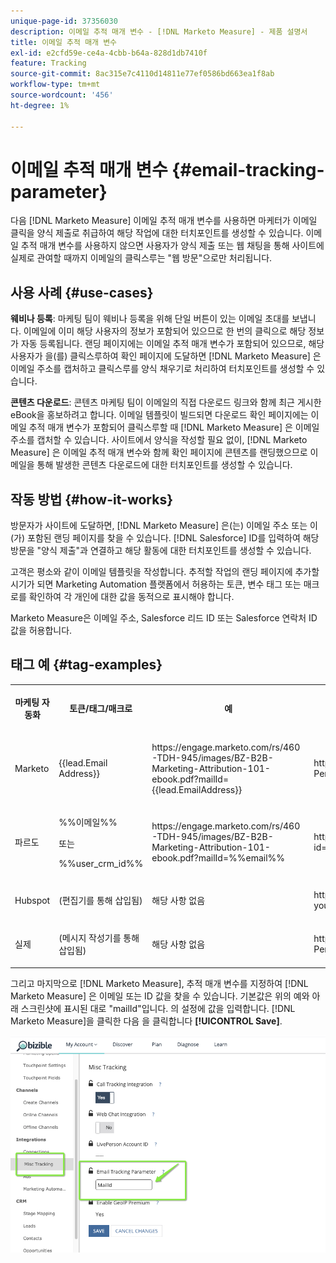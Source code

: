 ```yaml
---
unique-page-id: 37356030
description: 이메일 추적 매개 변수 - [!DNL Marketo Measure] - 제품 설명서
title: 이메일 추적 매개 변수
exl-id: e2cfd59e-ce4a-4cbb-b64a-828d1db7410f
feature: Tracking
source-git-commit: 8ac315e7c4110d14811e77ef0586bd663ea1f8ab
workflow-type: tm+mt
source-wordcount: '456'
ht-degree: 1%

---
```


# 이메일 추적 매개 변수 {#email-tracking-parameter}

다음 [!DNL Marketo Measure] 이메일 추적 매개 변수를 사용하면 마케터가 이메일 클릭을 양식 제출로 취급하여 해당 작업에 대한 터치포인트를 생성할 수 있습니다. 이메일 추적 매개 변수를 사용하지 않으면 사용자가 양식 제출 또는 웹 채팅을 통해 사이트에 실제로 관여할 때까지 이메일의 클릭스루는 &quot;웹 방문&quot;으로만 처리됩니다.

## 사용 사례  {#use-cases}

**웨비나 등록**: 마케팅 팀이 웨비나 등록을 위해 단일 버튼이 있는 이메일 초대를 보냅니다. 이메일에 이미 해당 사용자의 정보가 포함되어 있으므로 한 번의 클릭으로 해당 정보가 자동 등록됩니다. 랜딩 페이지에는 이메일 추적 매개 변수가 포함되어 있으므로, 해당 사용자가 을(를) 클릭스루하여 확인 페이지에 도달하면 [!DNL Marketo Measure] 은 이메일 주소를 캡처하고 클릭스루를 양식 채우기로 처리하여 터치포인트를 생성할 수 있습니다.

**콘텐츠 다운로드**: 콘텐츠 마케팅 팀이 이메일의 직접 다운로드 링크와 함께 최근 게시한 eBook을 홍보하려고 합니다. 이메일 템플릿이 빌드되면 다운로드 확인 페이지에는 이메일 추적 매개 변수가 포함되어 클릭스루할 때 [!DNL Marketo Measure] 은 이메일 주소를 캡처할 수 있습니다. 사이트에서 양식을 작성할 필요 없이, [!DNL Marketo Measure] 은 이메일 추적 매개 변수와 함께 확인 페이지에 콘텐츠를 랜딩했으므로 이메일을 통해 발생한 콘텐츠 다운로드에 대한 터치포인트를 생성할 수 있습니다.

## 작동 방법 {#how-it-works}

방문자가 사이트에 도달하면, [!DNL Marketo Measure] 은(는) 이메일 주소 또는 이(가) 포함된 랜딩 페이지를 찾을 수 있습니다. [!DNL Salesforce] ID를 입력하여 해당 방문을 &quot;양식 제출&quot;과 연결하고 해당 활동에 대한 터치포인트를 생성할 수 있습니다.

고객은 평소와 같이 이메일 템플릿을 작성합니다. 추적할 작업의 랜딩 페이지에 추가할 시기가 되면 Marketing Automation 플랫폼에서 허용하는 토큰, 변수 태그 또는 매크로를 확인하여 각 개인에 대한 값을 동적으로 표시해야 합니다.

Marketo Measure은 이메일 주소, Salesforce 리드 ID 또는 Salesforce 연락처 ID 값을 허용합니다.

## 태그 예 {#tag-examples}

<table> 
 <colgroup> 
  <col> 
  <col> 
  <col> 
  <col> 
 </colgroup> 
 <tbody> 
  <tr> 
   <th><p>마케팅 자동화</p></th> 
   <th><p>토큰/태그/매크로 </p></th> 
   <th><p>예</p></th> 
   <th><p>지원 자료</p></th> 
  </tr> 
  <tr> 
   <td><p>Marketo</p></td> 
   <td><p>{{lead.Email Address}} </p></td> 
   <td><p>https://engage.marketo.com/rs/460-TDH-945/images/BZ-B2B-Marketing-Attribution-101-ebook.pdf?mailId={{lead.EmailAddress}}</p></td> 
   <td><p>https://docs.marketo.com/display/public/DOCS/Tokens+Overview#TokensOverview-PersonTokens</p></td> 
  </tr> 
  <tr> 
   <td><p>파르도</p></td> 
   <td><p>%%이메일%% </p><p>또는</p><p>%%user_crm_id%%</p></td> 
   <td><p>https://engage.marketo.com/rs/460-TDH-945/images/BZ-B2B-Marketing-Attribution-101-ebook.pdf?mailId=%%email%%</p></td> 
   <td><p>https://help.salesforce.com/articleView?id=pardot_variable_tags_reference.htm&amp;type=5</p></td> 
  </tr> 
  <tr> 
   <td><p>Hubspot</p></td> 
   <td><p>(편집기를 통해 삽입됨)</p></td> 
   <td><p>해당 사항 없음</p></td> 
   <td><p>https://knowledge.hubspot.com/cos-general/how-to-use-personalization-with-your-content</p></td> 
  </tr> 
  <tr> 
   <td><p>실제</p></td> 
   <td><p>(메시지 작성기를 통해 삽입됨)</p></td> 
   <td><p>해당 사항 없음</p></td> 
   <td><p>https://connect.act-on.com/hc/en-us/articles/360033436074-How-to-Personalize-Email-Content-with-CRM-Data</p></td> 
  </tr> 
 </tbody> 
</table>

그리고 마지막으로 [!DNL Marketo Measure], 추적 매개 변수를 지정하여 [!DNL Marketo Measure] 은 이메일 또는 ID 값을 찾을 수 있습니다. 기본값은 위의 예와 아래 스크린샷에 표시된 대로 &quot;mailId&quot;입니다. 의 설정에 값을 입력합니다. [!DNL Marketo Measure]을 클릭한 다음 을 클릭합니다 **[!UICONTROL Save]**.

![](assets/one.png)
